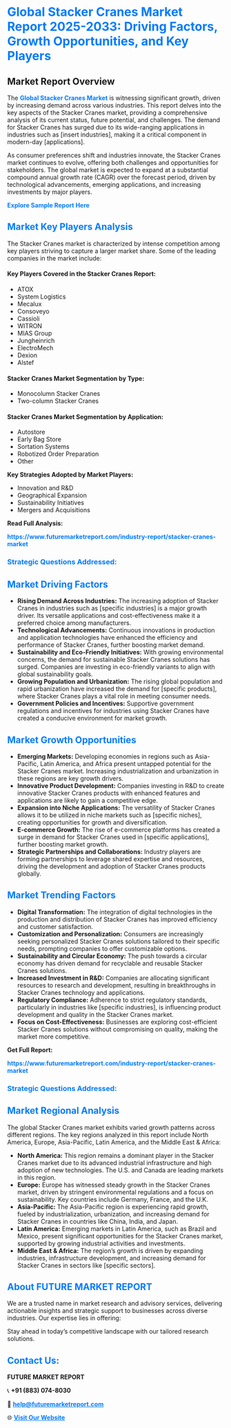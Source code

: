 <h1 style="color: #007BFF;">Global Stacker Cranes Market Report 2025-2033: Driving Factors, Growth Opportunities, and Key Players</h1>

<section id="overview">
<h2>Market Report Overview</h2>
<p>The <a href="https://www.futuremarketreport.com/industry-report/stacker-cranes-market" style="color: #007BFF; text-decoration: none;"><strong>Global Stacker Cranes Market</strong></a> is witnessing significant growth, driven by increasing demand across various industries. This report delves into the key aspects of the Stacker Cranes market, providing a comprehensive analysis of its current status, future potential, and challenges. The demand for Stacker Cranes has surged due to its wide-ranging applications in industries such as [insert industries], making it a critical component in modern-day [applications].</p>
<p>As consumer preferences shift and industries innovate, the Stacker Cranes market continues to evolve, offering both challenges and opportunities for stakeholders. The global market is expected to expand at a substantial compound annual growth rate (CAGR) over the forecast period, driven by technological advancements, emerging applications, and increasing investments by major players.</p>
</section>

<section id="overview">
<p><a href="https://www.futuremarketreport.com/request-sample/reportId=86800" style="color: #007BFF; text-decoration: none;"><strong>Explore Sample Report Here</strong></a></p>
</section>

<section id="key-players">
<h2 style="color: #007BFF;">Market Key Players Analysis</h2>
<p>The Stacker Cranes market is characterized by intense competition among key players striving to capture a larger market share. Some of the leading companies in the market include:</p>
<h4>Key Players Covered in the Stacker Cranes Report:</h4>
<ul><li>ATOX</li><li>System Logistics</li><li>Mecalux</li><li>Consoveyo</li><li>Cassioli</li><li>WITRON</li><li>MIAS Group</li><li>Jungheinrich</li><li>ElectroMech</li><li>Dexion</li><li>Alstef</li></ul>
<h4>Stacker Cranes Market Segmentation by Type:</h4>
<ul><li>Monocolumn Stacker Cranes</li><li>Two-column Stacker Cranes</li></ul>

<h4>Stacker Cranes Market Segmentation by Application:</h4>
<ul><li>Autostore</li><li>Early Bag Store</li><li>Sortation Systems</li><li>Robotized Order Preparation</li><li>Other</li></ul>
<p><strong>Key Strategies Adopted by Market Players:</strong></p>
<ul>
<li>Innovation and R&D</li>
<li>Geographical Expansion</li>
<li>Sustainability Initiatives</li>
<li>Mergers and Acquisitions</li>
</ul>
</section>

<section>
<p><strong>Read Full Analysis: </strong></p><a href="https://www.futuremarketreport.com/industry-report/stacker-cranes-market" style="color: #007BFF; text-decoration: none;"><strong>https://www.futuremarketreport.com/industry-report/stacker-cranes-market</strong></a>
<h3 style="color: #007BFF;">Strategic Questions Addressed:</h3>
</section>

<section id="driving-factors">
<h2 style="color: #007BFF;">Market Driving Factors</h2>
<ul>
<li><strong>Rising Demand Across Industries:</strong> The increasing adoption of Stacker Cranes in industries such as [specific industries] is a major growth driver. Its versatile applications and cost-effectiveness make it a preferred choice among manufacturers.</li>
<li><strong>Technological Advancements:</strong> Continuous innovations in production and application technologies have enhanced the efficiency and performance of Stacker Cranes, further boosting market demand.</li>
<li><strong>Sustainability and Eco-Friendly Initiatives:</strong> With growing environmental concerns, the demand for sustainable Stacker Cranes solutions has surged. Companies are investing in eco-friendly variants to align with global sustainability goals.</li>
<li><strong>Growing Population and Urbanization:</strong> The rising global population and rapid urbanization have increased the demand for [specific products], where Stacker Cranes plays a vital role in meeting consumer needs.</li>
<li><strong>Government Policies and Incentives:</strong> Supportive government regulations and incentives for industries using Stacker Cranes have created a conducive environment for market growth.</li>
</ul>
</section>

<section id="growth-opportunities">
<h2 style="color: #007BFF;">Market Growth Opportunities</h2>
<ul>
<li><strong>Emerging Markets:</strong> Developing economies in regions such as Asia-Pacific, Latin America, and Africa present untapped potential for the Stacker Cranes market. Increasing industrialization and urbanization in these regions are key growth drivers.</li>
<li><strong>Innovative Product Development:</strong> Companies investing in R&D to create innovative Stacker Cranes products with enhanced features and applications are likely to gain a competitive edge.</li>
<li><strong>Expansion into Niche Applications:</strong> The versatility of Stacker Cranes allows it to be utilized in niche markets such as [specific niches], creating opportunities for growth and diversification.</li>
<li><strong>E-commerce Growth:</strong> The rise of e-commerce platforms has created a surge in demand for Stacker Cranes used in [specific applications], further boosting market growth.</li>
<li><strong>Strategic Partnerships and Collaborations:</strong> Industry players are forming partnerships to leverage shared expertise and resources, driving the development and adoption of Stacker Cranes products globally.</li>
</ul>
</section>

<section id="trending-factors">
<h2 style="color: #007BFF;">Market Trending Factors</h2>
<ul>
<li><strong>Digital Transformation:</strong> The integration of digital technologies in the production and distribution of Stacker Cranes has improved efficiency and customer satisfaction.</li>
<li><strong>Customization and Personalization:</strong> Consumers are increasingly seeking personalized Stacker Cranes solutions tailored to their specific needs, prompting companies to offer customizable options.</li>
<li><strong>Sustainability and Circular Economy:</strong> The push towards a circular economy has driven demand for recyclable and reusable Stacker Cranes solutions.</li>
<li><strong>Increased Investment in R&D:</strong> Companies are allocating significant resources to research and development, resulting in breakthroughs in Stacker Cranes technology and applications.</li>
<li><strong>Regulatory Compliance:</strong> Adherence to strict regulatory standards, particularly in industries like [specific industries], is influencing product development and quality in the Stacker Cranes market.</li>
<li><strong>Focus on Cost-Effectiveness:</strong> Businesses are exploring cost-efficient Stacker Cranes solutions without compromising on quality, making the market more competitive.</li>
</ul>
</section>

<section>
<p><strong>Get Full Report: </strong></p><a href="https://www.futuremarketreport.com/industry-report/stacker-cranes-market" style="color: #007BFF; text-decoration: none;"><strong>https://www.futuremarketreport.com/industry-report/stacker-cranes-market</strong></a>
<h3 style="color: #007BFF;">Strategic Questions Addressed:</h3>
</section>


<section id="regional-analysis">
<h2 style="color: #007BFF;">Market Regional Analysis</h2>
<p>The global Stacker Cranes market exhibits varied growth patterns across different regions. The key regions analyzed in this report include North America, Europe, Asia-Pacific, Latin America, and the Middle East & Africa:</p>
<ul>
<li><strong>North America:</strong> This region remains a dominant player in the Stacker Cranes market due to its advanced industrial infrastructure and high adoption of new technologies. The U.S. and Canada are leading markets in this region.</li>
<li><strong>Europe:</strong> Europe has witnessed steady growth in the Stacker Cranes market, driven by stringent environmental regulations and a focus on sustainability. Key countries include Germany, France, and the U.K.</li>
<li><strong>Asia-Pacific:</strong> The Asia-Pacific region is experiencing rapid growth, fueled by industrialization, urbanization, and increasing demand for Stacker Cranes in countries like China, India, and Japan.</li>
<li><strong>Latin America:</strong> Emerging markets in Latin America, such as Brazil and Mexico, present significant opportunities for the Stacker Cranes market, supported by growing industrial activities and investments.</li>
<li><strong>Middle East & Africa:</strong> The region’s growth is driven by expanding industries, infrastructure development, and increasing demand for Stacker Cranes in sectors like [specific sectors].</li>
</ul>
</section>

<footer>
<h2 style="color: #007BFF;">About FUTURE MARKET REPORT</h2>
<p>We are a trusted name in market research and advisory services, delivering actionable insights and strategic support to businesses across diverse industries. Our expertise lies in offering:</p>

<p>Stay ahead in today’s competitive landscape with our tailored research solutions.</p>

<h2 style="color: #007BFF;">Contact Us:</h2>
<p><strong>FUTURE MARKET REPORT</strong></p>
<p>📞 <strong>+91 (883) 074-8030</strong></p>
<p>📧 <strong><a href="mailto:help@futuremarketreport.com" style="color: #007BFF;">help@futuremarketreport.com</a></strong></p>
<p>🌐 <strong><a href="https://www.futuremarketreport.com/" style="color: #007BFF;">Visit Our Website</a></strong></p>
</footer>